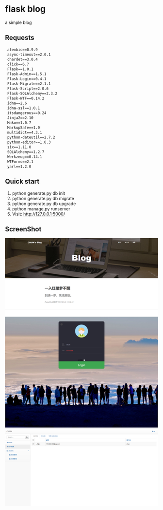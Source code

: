 flask blog
===
a simple blog

Requests
---
     alembic==0.9.9
     async-timeout==2.0.1
     chardet==3.0.4
     click==6.7
     Flask==1.0.1
     Flask-Admin==1.5.1
     Flask-Login==0.4.1
     Flask-Migrate==2.1.1
     Flask-Script==2.0.6
     Flask-SQLAlchemy==2.3.2
     Flask-WTF==0.14.2
     idna==2.6
     idna-ssl==1.0.1
     itsdangerous==0.24
     Jinja2==2.10
     Mako==1.0.7
     MarkupSafe==1.0
     multidict==4.3.1
     python-dateutil==2.7.2
     python-editor==1.0.3
     six==1.11.0
     SQLAlchemy==1.2.7
     Werkzeug==0.14.1
     WTForms==2.1
     yarl==1.2.0

Quick start
---
1. python generate.py db init
2. python generate.py db migrate
3. python generate.py db upgrade
4. python manage.py runserver
5. Visit: http://127.0.0.1:5000/

ScreenShot
---
![](shot/shot1.png)
![](shot/shot3.png)
![](shot/shot2.png)